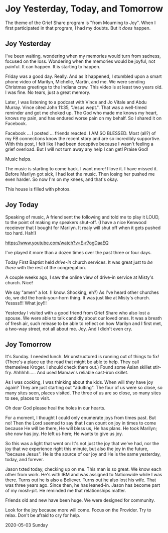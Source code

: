 # Joy Yesterday, Today, and Tomorrow

The theme of the Grief Share program is
"from Mourning to Joy". When I first participated in that program,
I had my doubts. But it *does* happen.

## Joy Yesterday

I've been waiting, wondering when my memories would turn from
sadness, focused on the loss. Wondering when the memories would
be joyful, not painful. It can happen. It is starting to happen.

Friday was a good day. Really. And as it happened, I stumbled upon
a smart phone video of Marilyn, Michelle, Martin, and me. We were
sending Christmas greetings to the Indiana crew. This video is
at least two years old. I was fine. No tears, just a great memory.

Later, I was listening to a podcast with Vince and Jo Vitale
and Abdu Murray. Vince cited John 11:35, "Jesus wept.". That was
a well-timed reminder and got me choked up. The God who made me
knows my heart, knows my pain, and has endured worse pain on my behalf.
So I shared it on Facebook.

Facebook ... I posted ... friends reacted.
I AM SO BLESSED.
Most (all?) of my FB connections know the recent story and are
so incredibly supportive. With this post, I felt like I had been
deceptive because I wasn't feeling a grief overload. But I will
not turn away any help I can get! Praise God!

Music helps.

The music is starting to come back. I want more!
I love it. I have missed it. Before Marilyn got sick,
I had lost the music. Then losing her pushed me even harder.
So now I'm on my knees, and that's okay.

This house is filled with photos.

## Joy Today

Speaking of music, A friend sent the following and told me to play it
LOUD, to the point of making my speakers shut-off. (I have a nice
Kenwood receiever that I bought for Marilyn. It realy will shut off
when it gets pushed too hard. Hah!)

https://www.youtube.com/watch?v=E-r7ogDaaEQ

I've played it more than a dozen times over the past three or four days.

Today First Baptist held *drive-in* church services.
It was great just to *be there* with the rest of the congregation.

A couple weeks ago, I saw the online view of drive-in service
at Misty's church. Nice!

We say "amen" a lot. (I know. Shocking, eh?)
As I've heard other churches do, we did the honk-your-horn thing.
It was just like at Misty's church. Yessss!!! What joy!!!

Yesterday I visited with a good friend from Grief Share
who also lost a spouse. We were able to talk candidly about
our loved ones. It was a breath of fresh air, such release
to be able to reflect on how Marilyn and I first met, a two-way
street, not all about me. Joy. And I didn't even cry.

## Joy Tomorrow

It's Sunday.
I needed lunch.
Mr unstructured is running out of things to fix! (There's a place
up the road that might be able to help. They call themselves Kroger.
I should check them out.) Found some Asian skillet stir-fry. Ahhhhh.....
And used Mamaw's reliable cast-iron skillet.

As I was cooking, I was thinking about the kids.
When will *they* have joy again? They are just starting out "adulting".
The four of us were so close, so many sites seen, places visited.
The three of us are so close, so many sites to see, places to visit.

Oh dear God please heal the holes in our hearts.

For a moment, I thought I could only enumerate joys from times past.
But no! Then the Lord seemed to say that I can count on joy in times
to come because He will be there, He will bless us, He has plans.
He took Marilyn; she now has joy. He left us here; He wants to give us joy.

So this was a light that went on:
It's not just the joy that we've had, nor the joy that we experience
right this minute, but also the joy in the future, "because Jesus".
He is the source of our joy and He is the same yesterday, today,
and forever.

Jason txted today, checking up on me.
This man is so great. We know each other from work. He's with IBM
and was assigned to Nationwide while I was there. Turns out he is also
a Believer. Turns out he also lost his wife. That was three years ago.
Since then, he has leaned-in. Jason has become part of my mosh-pit.
He reminded me that relationships matter.

Friends old and new have been huge. We were designed for community.

Look for the joy because more will come. Focus on the Provider.
Try to relax. Don't be afraid to cry for help.

2020-05-03 Sunday


